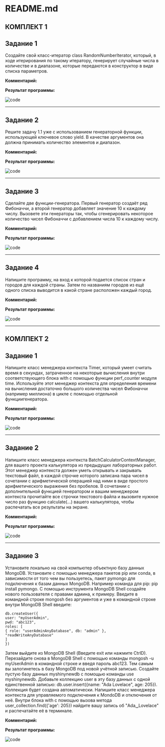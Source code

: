 # README.md

## КОМПЛЕКТ 1
## Задание 1
Создайте свой класс-итератор class RandomNumberIterator, который, в ходе итерирования по такому итератору, генерирует случайные числа в количестве и в диапазоне, которые передаются в конструктор в виде списка параметров.

**Комментарий:** 

**Результат программы:**

![code]()

---

## Задание 2
Решите задачу 1.1 уже с использованием генераторной функции, использующей ключевое слово yield. В качестве аргументов она должна
принимать количество элементов и диапазон.

**Комментарий:** 

**Результат программы:**

![code]()

---

## Задание 3
Сделайте две функции-генератора. Первый генератор создаёт ряд Фибоначчи, а второй генератор добавляет значение 10 к каждому числу.
Вызовете эти генераторы так, чтобы сгенерировать некоторое количество чисел Фибоначчи с добавлением числа 10 к каждому числу.

**Комментарий:** 

**Результат программы:**

![code]()

---

## Задание 4
Напишите программу, на вход к которой подается список стран и городов для каждой страны. Затем по названиям городов из ещё одного
списка выводится в какой стране расположен каждый город.

**Комментарий:** 

**Результат программы:**

![code]()

---

## КОМЛПЕКТ 2
## Задание 1
Напишите класс менеджера контекста Timer, который умеет считать
время в секундах, затраченное на некоторые вычисления внутри соответствующего блока with с помощью функции perf_counter модуля time. Используйте этот менеджер контекста для определения времени на вычисления достаточно большого количества чисел Фибоначчи (например миллиона) в цикле с помощью отдельной функциигенератора.

**Комментарий:** 

**Результат программы:**

![code]()

---

## Задание 2
Напишите класс менеджера контекста BatchCalculatorContextManager,
для вашего проекта калькулятора из предыдущих лабораторных работ. Этот менеджер контекста должен уметь открывать и закрывать
текстовый файл, в каждой строчке которого записана пара чисел в
сочетании с арифметической операцией над ними в виде простого
арифметического выражения без пробелов. В сочетании с дополнительной функцией генератором и вашим менеджером контекста прочитайте все строчки текстового файла и вызовите нужное число раз
функцию calculate(...) вашего калькулятора, чтобы распечатать
все результаты на экране.

**Комментарий:** 

**Результат программы:**

![code]()

---

## Задание 3
Установите локально на свой компьютер объектную базу данных MongoDB.
Установите с помощью менеджера пакетов pip или conda, в зависимости от того чем вы пользуетесь, пакет pymongo для подключения к
базам данных MongoDB. Например команда для pip:
pip install pymongo. С помощью инструмента MongoDB Shell создайте нового пользователя с правами админа, к примеру. Введите в
командной строке mongosh без аргументов и уже в командной строке
внутри MongoDB Shell введите:

```
db.createUser({
user: "myUserAdmin",
pwd: "abc123",
roles: [
{ role: "userAdminAnyDatabase", db: "admin" },
"readWriteAnyDatabase"
]
})
```

Затем выйдите из MongoDB Shell (Введите exit или нажмите CtrlD). Перезайдите снова в MongoDB Shell с помощью команды mongosh
-u myUserAdmin в командной строке и введя пароль abc123. Тем самым вы залогинетесь в базу MongoDB под новой учётной записью.
Создайте пустую базу данных myshinynewdb с помощью команды use
myshinynewdb. Добавьте коллекцию user в эту базу данных с одной
единственной записью: db.user.insert({name: "Ada Lovelace", age:
205}). Коллекция будет создана автоматически. Напишите класс менеджера контекста для управляемого подключения к MondoDB и отключения от неё. Внутри блока with с помощью вызова метода
user_collection.find({'age': 205}) найдите вашу запись об
"Ada␣Lovelace" и распечатайте её в терминале.

**Комментарий:** 

**Результат программы:**

![code]()
